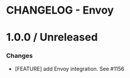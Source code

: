 # CHANGELOG - Envoy

1.0.0 / Unreleased
==================

### Changes

* [FEATURE] add Envoy integration. See #1156

<!--- The following link definition list is generated by PimpMyChangelog --->
